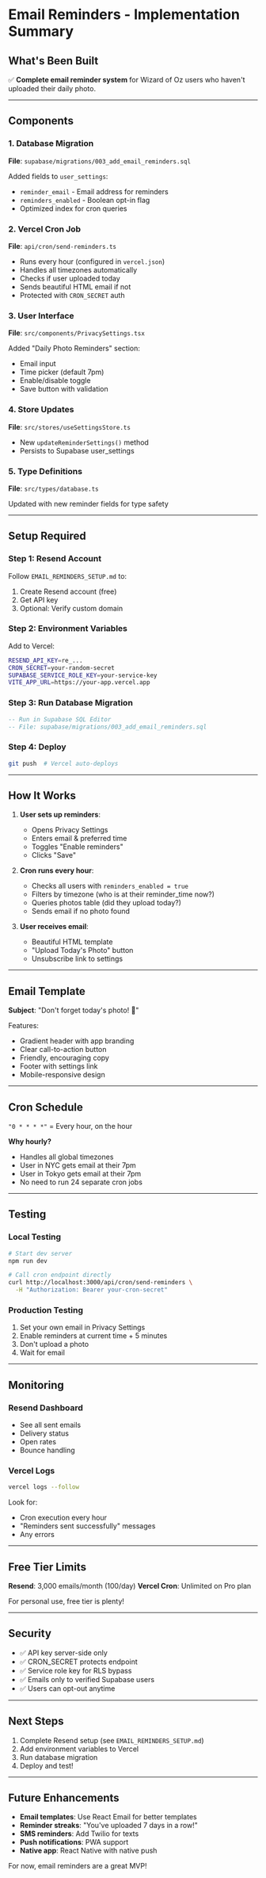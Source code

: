 # Email Reminders - Implementation Summary

## What's Been Built

✅ **Complete email reminder system** for Wizard of Oz users who haven't uploaded their daily photo.

---

## Components

### 1. Database Migration
**File**: `supabase/migrations/003_add_email_reminders.sql`

Added fields to `user_settings`:
- `reminder_email` - Email address for reminders
- `reminders_enabled` - Boolean opt-in flag
- Optimized index for cron queries

### 2. Vercel Cron Job
**File**: `api/cron/send-reminders.ts`

- Runs every hour (configured in `vercel.json`)
- Handles all timezones automatically
- Checks if user uploaded today
- Sends beautiful HTML email if not
- Protected with `CRON_SECRET` auth

### 3. User Interface
**File**: `src/components/PrivacySettings.tsx`

Added "Daily Photo Reminders" section:
- Email input
- Time picker (default 7pm)
- Enable/disable toggle
- Save button with validation

### 4. Store Updates
**File**: `src/stores/useSettingsStore.ts`

- New `updateReminderSettings()` method
- Persists to Supabase user_settings

### 5. Type Definitions
**File**: `src/types/database.ts`

Updated with new reminder fields for type safety

---

## Setup Required

### Step 1: Resend Account
Follow `EMAIL_REMINDERS_SETUP.md` to:
1. Create Resend account (free)
2. Get API key
3. Optional: Verify custom domain

### Step 2: Environment Variables
Add to Vercel:
```bash
RESEND_API_KEY=re_...
CRON_SECRET=your-random-secret
SUPABASE_SERVICE_ROLE_KEY=your-service-key
VITE_APP_URL=https://your-app.vercel.app
```

### Step 3: Run Database Migration
```sql
-- Run in Supabase SQL Editor
-- File: supabase/migrations/003_add_email_reminders.sql
```

### Step 4: Deploy
```bash
git push  # Vercel auto-deploys
```

---

## How It Works

1. **User sets up reminders**:
   - Opens Privacy Settings
   - Enters email & preferred time
   - Toggles "Enable reminders"
   - Clicks "Save"

2. **Cron runs every hour**:
   - Checks all users with `reminders_enabled = true`
   - Filters by timezone (who is at their reminder_time now?)
   - Queries photos table (did they upload today?)
   - Sends email if no photo found

3. **User receives email**:
   - Beautiful HTML template
   - "Upload Today's Photo" button
   - Unsubscribe link to settings

---

## Email Template

**Subject**: "Don't forget today's photo! 📸"

Features:
- Gradient header with app branding
- Clear call-to-action button
- Friendly, encouraging copy
- Footer with settings link
- Mobile-responsive design

---

## Cron Schedule

`"0 * * * *"` = Every hour, on the hour

**Why hourly?**
- Handles all global timezones
- User in NYC gets email at their 7pm
- User in Tokyo gets email at their 7pm
- No need to run 24 separate cron jobs

---

## Testing

### Local Testing
```bash
# Start dev server
npm run dev

# Call cron endpoint directly
curl http://localhost:3000/api/cron/send-reminders \
  -H "Authorization: Bearer your-cron-secret"
```

### Production Testing
1. Set your own email in Privacy Settings
2. Enable reminders at current time + 5 minutes
3. Don't upload a photo
4. Wait for email

---

## Monitoring

### Resend Dashboard
- See all sent emails
- Delivery status
- Open rates
- Bounce handling

### Vercel Logs
```bash
vercel logs --follow
```

Look for:
- Cron execution every hour
- "Reminders sent successfully" messages
- Any errors

---

## Free Tier Limits

**Resend**: 3,000 emails/month (100/day)
**Vercel Cron**: Unlimited on Pro plan

For personal use, free tier is plenty!

---

## Security

- ✅ API key server-side only
- ✅ CRON_SECRET protects endpoint
- ✅ Service role key for RLS bypass
- ✅ Emails only to verified Supabase users
- ✅ Users can opt-out anytime

---

## Next Steps

1. Complete Resend setup (see `EMAIL_REMINDERS_SETUP.md`)
2. Add environment variables to Vercel
3. Run database migration
4. Deploy and test!

---

## Future Enhancements

- **Email templates**: Use React Email for better templates
- **Reminder streaks**: "You've uploaded 7 days in a row!"
- **SMS reminders**: Add Twilio for texts
- **Push notifications**: PWA support
- **Native app**: React Native with native push

For now, email reminders are a great MVP!
